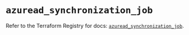 # `azuread_synchronization_job`

Refer to the Terraform Registry for docs: [`azuread_synchronization_job`](https://registry.terraform.io/providers/hashicorp/azuread/2.50.0/docs/resources/synchronization_job).
